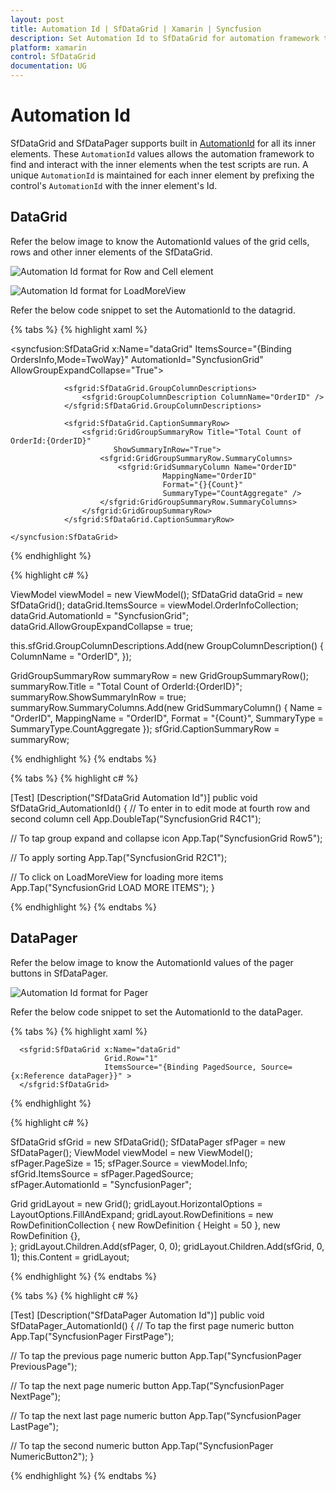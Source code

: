 ```yaml
---
layout: post
title: Automation Id | SfDataGrid | Xamarin | Syncfusion
description: Set Automation Id to SfDataGrid for automation framework to find and interact with control inner elements.
platform: xamarin
control: SfDataGrid
documentation: UG
---
```


# Automation Id

SfDataGrid and SfDataPager supports built in [AutomationId](https://docs.microsoft.com/en-gb/dotnet/api/xamarin.forms.element.automationid?view=xamarin-forms#Xamarin_Forms_Element_AutomationId) for all its inner elements. These `AutomationId` values allows the automation framework to find and interact with the inner elements when the test scripts are run. A unique `AutomationId` is maintained for each inner element by prefixing the control's `AutomationId` with the inner element's Id.

## DataGrid

Refer the below image to know the AutomationId values of the grid cells, rows and other inner elements of the SfDataGrid.

![Automation Id format for Row and Cell element](SfDataGrid_images/AutomationId_DataGrid.png)

![Automation Id format for LoadMoreView](SfDataGrid_images/AutomationId_LoadMoreItems.png)

Refer the below code snippet to set the AutomationId to the datagrid.

{% tabs %}
{% highlight xaml %}

<syncfusion:SfDataGrid x:Name="dataGrid"
                        ItemsSource="{Binding OrdersInfo,Mode=TwoWay}"
                        AutomationId="SyncfusionGrid"
                        AllowGroupExpandCollapse="True">

                <sfgrid:SfDataGrid.GroupColumnDescriptions>
                    <sfgrid:GroupColumnDescription ColumnName="OrderID" />
                </sfgrid:SfDataGrid.GroupColumnDescriptions>
                
                <sfgrid:SfDataGrid.CaptionSummaryRow>
                    <sfgrid:GridGroupSummaryRow Title="Total Count of OrderId:{OrderID}"
                           ShowSummaryInRow="True">
                        <sfgrid:GridGroupSummaryRow.SummaryColumns>
                            <sfgrid:GridSummaryColumn Name="OrderID"
                                      MappingName="OrderID"
                                      Format="{}{Count}"
                                      SummaryType="CountAggregate" />
                        </sfgrid:GridGroupSummaryRow.SummaryColumns>
                    </sfgrid:GridGroupSummaryRow>
                </sfgrid:SfDataGrid.CaptionSummaryRow>
                          
    </syncfusion:SfDataGrid>

{% endhighlight %}

{% highlight c# %}

ViewModel viewModel = new ViewModel();
SfDataGrid dataGrid = new SfDataGrid();
dataGrid.ItemsSource = viewModel.OrderInfoCollection;
dataGrid.AutomationId = "SyncfusionGrid";
dataGrid.AllowGroupExpandCollapse = true;

this.sfGrid.GroupColumnDescriptions.Add(new GroupColumnDescription()
            {
                ColumnName = "OrderID",
            });

GridGroupSummaryRow summaryRow = new GridGroupSummaryRow();
summaryRow.Title = "Total Count of OrderId:{OrderID}";
summaryRow.ShowSummaryInRow = true;
summaryRow.SummaryColumns.Add(new GridSummaryColumn()
            {
                Name = "OrderID",
                MappingName = "OrderID",
                Format = "{Count}",
                SummaryType = SummaryType.CountAggregate
            });
sfGrid.CaptionSummaryRow = summaryRow;

{% endhighlight %}
{% endtabs %}


{% tabs %}
{% highlight c# %}

[Test]
[Description("SfDataGrid Automation Id")]
public void SfDataGrid_AutomationId()
{
   // To enter in to edit mode at fourth row and second column cell
   App.DoubleTap("SyncfusionGrid R4C1");

   // To tap group expand and collapse icon
   App.Tap("SyncfusionGrid Row5");

   // To apply sorting 
   App.Tap("SyncfusionGrid R2C1");

   // To click on LoadMoreView for loading more items
   App.Tap("SyncfusionGrid LOAD MORE ITEMS");
}

{% endhighlight %}
{% endtabs %}

## DataPager

Refer the below image to know the AutomationId values of the pager buttons in SfDataPager.

![Automation Id format for Pager](SfDataGrid_images/AutomationId_Pager.png)

Refer the below code snippet to set the AutomationId to the dataPager.

{% tabs %}
{% highlight xaml %}

<Grid> 
      <Grid.RowDefinitions>
        <RowDefinition Height="Auto" />
        <RowDefinition Height="*" />
      </Grid.RowDefinitions>
      <sfPager:SfDataPager x:Name ="dataPager"
                           Grid.Row="0"           
                           PageSize="10" 
                           HeightRequest ="50"
                           NumericButtonCount="20"
                           Source="{Binding OrdersInfo}"
                           AutomationId="SyncfusionPager">
      </sfPager:SfDataPager>
       
      <sfgrid:SfDataGrid x:Name="dataGrid"
                         Grid.Row="1"
                         ItemsSource="{Binding PagedSource, Source={x:Reference dataPager}}" >                   
      </sfgrid:SfDataGrid>
</Grid> 
                      
{% endhighlight %}

{% highlight c# %}

SfDataGrid sfGrid = new SfDataGrid();
SfDataPager sfPager = new SfDataPager();
ViewModel viewModel = new ViewModel();
sfPager.PageSize = 15; 
sfPager.Source = viewModel.Info; 
sfGrid.ItemsSource = sfPager.PagedSource;  
sfPager.AutomationId = "SyncfusionPager";

Grid gridLayout = new Grid();
gridLayout.HorizontalOptions = LayoutOptions.FillAndExpand;
gridLayout.RowDefinitions = new RowDefinitionCollection
        {
          new RowDefinition { Height = 50 },
          new RowDefinition {},    
        };
gridLayout.Children.Add(sfPager, 0, 0);
gridLayout.Children.Add(sfGrid, 0, 1);
this.Content = gridLayout;

{% endhighlight %}
{% endtabs %}

{% tabs %}
{% highlight c# %}

[Test]
[Description("SfDataPager Automation Id")]
public void SfDataPager_AutomationId()
{
   // To tap the first page numeric button
   App.Tap("SyncfusionPager FirstPage");

   // To tap the previous page numeric button
   App.Tap("SyncfusionPager PreviousPage");

   // To tap the next page numeric button
   App.Tap("SyncfusionPager NextPage");

   // To tap the next last page numeric button
   App.Tap("SyncfusionPager LastPage");

   // To tap the second numeric button
   App.Tap("SyncfusionPager NumericButton2");
}

{% endhighlight %}
{% endtabs %}